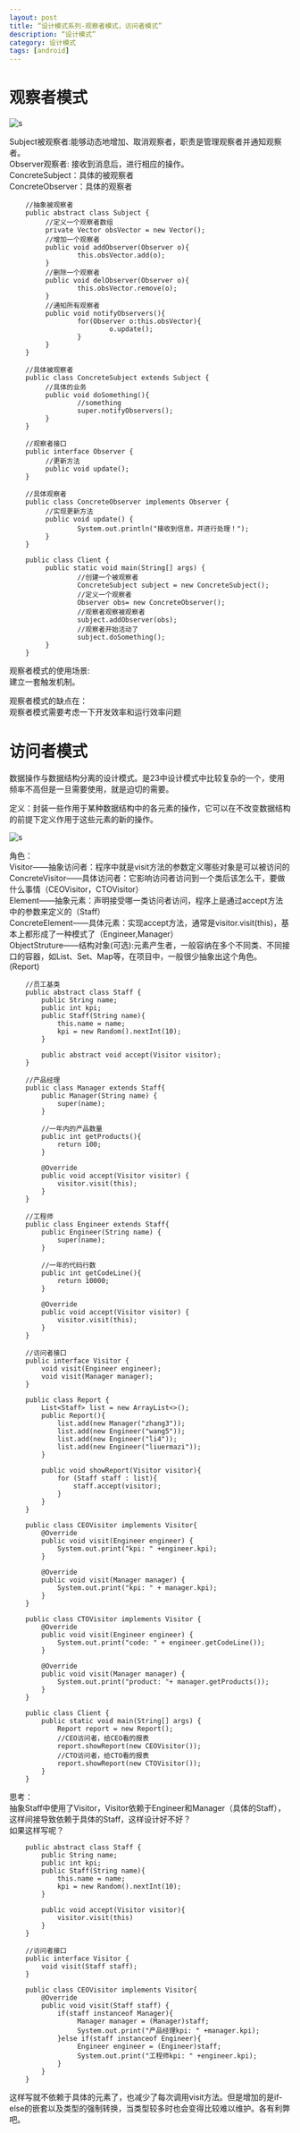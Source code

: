 ```yaml
---
layout: post
title: “设计模式系列-观察者模式，访问者模式”
description: “设计模式”
category: 设计模式
tags: [android]
---
```

# 观察者模式

![s](/img/design/observer.png)

Subject被观察者:能够动态地增加、取消观察者，职责是管理观察者并通知观察者。<br/>
Observer观察者: 接收到消息后，进行相应的操作。<br/>
ConcreteSubject：具体的被观察者<br/>
ConcreteObserver：具体的观察者<br/>

        //抽象被观察者
        public abstract class Subject {
             //定义一个观察者数组
             private Vector obsVector = new Vector();
             //增加一个观察者
             public void addObserver(Observer o){
                     this.obsVector.add(o);
             }
             //删除一个观察者
             public void delObserver(Observer o){
                     this.obsVector.remove(o);
             }
             //通知所有观察者
             public void notifyObservers(){
                     for(Observer o:this.obsVector){
                             o.update();
                     }
             }
        }

        //具体被观察者
        public class ConcreteSubject extends Subject {
             //具体的业务
             public void doSomething(){
                     //something
                     super.notifyObservers();
             }
        }

        //观察者接口
        public interface Observer {
             //更新方法
             public void update();
        }

        //具体观察者
        public class ConcreteObserver implements Observer {
             //实现更新方法
             public void update() {
                     System.out.println("接收到信息，并进行处理！");
             }
        }

        public class Client {
             public static void main(String[] args) {
                     //创建一个被观察者
                     ConcreteSubject subject = new ConcreteSubject();
                     //定义一个观察者
                     Observer obs= new ConcreteObserver();
                     //观察者观察被观察者
                     subject.addObserver(obs);
                     //观察者开始活动了
                     subject.doSomething();
             }
        }

观察者模式的使用场景:<br/>
建立一套触发机制。<br/>

观察者模式的缺点在：<br/>
观察者模式需要考虑一下开发效率和运行效率问题<br/>

# 访问者模式

数据操作与数据结构分离的设计模式。是23中设计模式中比较复杂的一个，使用频率不高但是一旦需要使用，就是迫切的需要。

定义：封装一些作用于某种数据结构中的各元素的操作，它可以在不改变数据结构的前提下定义作用于这些元素的新的操作。

![s](/img/design/visitor.png)

角色：<br/>
Visitor——抽象访问者：程序中就是visit方法的参数定义哪些对象是可以被访问的<br/>
ConcreteVisitor——具体访问者：它影响访问者访问到一个类后该怎么干，要做什么事情（CEOVisitor，CTOVisitor）<br/>
Element——抽象元素：声明接受哪一类访问者访问，程序上是通过accept方法中的参数来定义的（Staff）<br/>
ConcreteElement——具体元素：实现accept方法，通常是visitor.visit(this)，基本上都形成了一种模式了（Engineer,Manager）<br/>
ObjectStruture——结构对象(可选):元素产生者，一般容纳在多个不同类、不同接口的容器，如List、Set、Map等，在项目中，一般很少抽象出这个角色。(Report)<br/>


        //员工基类
        public abstract class Staff {
            public String name;
            public int kpi;
            public Staff(String name){
                this.name = name;
                kpi = new Random().nextInt(10);
            }

            public abstract void accept(Visitor visitor);
        }

        //产品经理
        public class Manager extends Staff{
            public Manager(String name) {
                super(name);
            }

            //一年内的产品数量
            public int getProducts(){
                return 100;
            }

            @Override
            public void accept(Visitor visitor) {
                visitor.visit(this);
            }
        }

        //工程师
        public class Engineer extends Staff{
            public Engineer(String name) {
                super(name);
            }

            //一年的代码行数
            public int getCodeLine(){
                return 10000;
            }

            @Override
            public void accept(Visitor visitor) {
                visitor.visit(this);
            }
        }

        //访问者接口
        public interface Visitor {
            void visit(Engineer engineer);
            void visit(Manager manager);
        }

        public class Report {
            List<Staff> list = new ArrayList<>();
            public Report(){
                list.add(new Manager("zhang3"));
                list.add(new Engineer("wang5"));
                list.add(new Engineer("li4"));
                list.add(new Engineer("liuermazi"));
            }

            public void showReport(Visitor visitor){
                for (Staff staff : list){
                    staff.accept(visitor);
                }
            }
        }

        public class CEOVisitor implements Visitor{
            @Override
            public void visit(Engineer engineer) {
                System.out.print("kpi: " +engineer.kpi);
            }

            @Override
            public void visit(Manager manager) {
                System.out.print("kpi: " + manager.kpi);
            }
        }

        public class CTOVisitor implements Visitor {
            @Override
            public void visit(Engineer engineer) {
                System.out.print("code: " + engineer.getCodeLine());
            }

            @Override
            public void visit(Manager manager) {
                System.out.print("product: "+ manager.getProducts());
            }
        }

        public class Client {
            public static void main(String[] args) {
                Report report = new Report();
                //CEO访问者，给CEO看的报表
                report.showReport(new CEOVisitor());
                //CTO访问者，给CTO看的报表
                report.showReport(new CTOVisitor());
            }
        }

思考：<br/>
抽象Staff中使用了Visitor，Visitor依赖于Engineer和Manager（具体的Staff），这样间接导致依赖于具体的Staff，这样设计好不好？<br/>
如果这样写呢？<br/>

        public abstract class Staff {
            public String name;
            public int kpi;
            public Staff(String name){
                this.name = name;
                kpi = new Random().nextInt(10);
            }

            public void accept(Visitor visitor){
                visitor.visit(this)
            }
        }

        //访问者接口
        public interface Visitor {
            void visit(Staff staff);
        }

        public class CEOVisitor implements Visitor{
            @Override
            public void visit(Staff staff) {
                if(staff instanceof Manager){
                     Manager manager = (Manager)staff;
                     System.out.print("产品经理kpi: " +manager.kpi);
                }else if(staff instanceof Engineer){
                     Engineer engineer = (Engineer)staff;
                     System.out.print("工程师kpi: " +engineer.kpi);
                }
            }
        }

这样写就不依赖于具体的元素了，也减少了每次调用visit方法。但是增加的是if-else的嵌套以及类型的强制转换，当类型较多时也会变得比较难以维护。各有利弊吧。








